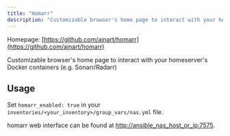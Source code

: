 ```yaml
---
title: "Homarr"
description: "Customizable browser's home page to interact with your homeserver's Docker containers (e.g. Sonarr/Radarr)"
---
```


Homepage: [https://github.com/ajnart/homarr](https://github.com/ajnart/homarr)

Customizable browser's home page to interact with your homeserver's Docker containers (e.g. Sonarr/Radarr)

## Usage

Set `homarr_enabled: true` in your `inventories/<your_inventory>/group_vars/nas.yml` file.

homarr web interface can be found at [http://ansible_nas_host_or_ip:7575](http://ansible_nas_host_or_ip:7575).
